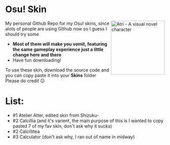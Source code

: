 # Osu! Skin

<img src="https://media.discordapp.net/attachments/917752246811365397/919221808539004958/atelieravatar1.5x.png?width=749&height=749" align="right" 
     alt="Atri - A visual novel character" width="170" height="170">

My personal Github Repo for my Osu! skins, since alots of people are using Github now so I guess I should try some

* **Most of them will make you vomit, featuring the same gameplay experience just a little change here and there**
* Have fun downloading! 

To use these skin, download the source code and you can copy paste it into your **Skins** folder
Please do credit 😉

# List:

* #1 Atelier Alter, edited skin from Shizuku- 
* #2 Calcillia (and it's varient, the main purpose of this is I wanted to copy pasted 7 of my fav skin, don't ask why it sucks)
* #2 Calcillitea
* #3 Calculator (don't ask why, I ran out of name in midway)